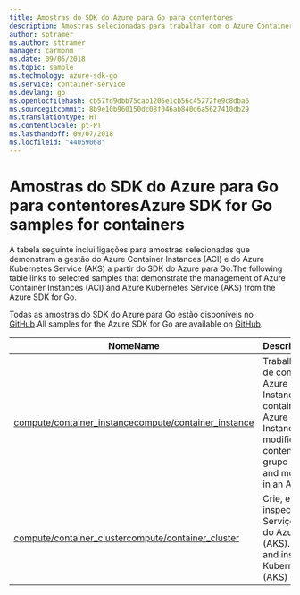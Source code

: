 ```yaml
---
title: Amostras do SDK do Azure para Go para contentores
description: Amostras selecionadas para trabalhar com o Azure Container Instances e o Azure Kubernetes Service a partir do SDK do Azure para Go.
author: sptramer
ms.author: sttramer
manager: carmonm
ms.date: 09/05/2018
ms.topic: sample
ms.technology: azure-sdk-go
ms.service: container-service
ms.devlang: go
ms.openlocfilehash: cb57fd9dbb75cab1205e1cb56c45272fe9c8dba6
ms.sourcegitcommit: 8b9e10b960150dc08f046ab840d6a5627410db29
ms.translationtype: HT
ms.contentlocale: pt-PT
ms.lasthandoff: 09/07/2018
ms.locfileid: "44059068"
---
```

# <a name="azure-sdk-for-go-samples-for-containers"></a><span data-ttu-id="d5c45-103">Amostras do SDK do Azure para Go para contentores</span><span class="sxs-lookup"><span data-stu-id="d5c45-103">Azure SDK for Go samples for containers</span></span>

<span data-ttu-id="d5c45-104">A tabela seguinte inclui ligações para amostras selecionadas que demonstram a gestão do Azure Container Instances (ACI) e do Azure Kubernetes Service (AKS) a partir do SDK do Azure para Go.</span><span class="sxs-lookup"><span data-stu-id="d5c45-104">The following table links to selected samples that demonstrate the management of Azure Container Instances (ACI) and Azure Kubernetes Service (AKS) from the Azure SDK for Go.</span></span>

<span data-ttu-id="d5c45-105">Todas as amostras do SDK do Azure para Go estão disponíveis no [GitHub](https://github.com/Azure-Samples/azure-sdk-for-go-samples).</span><span class="sxs-lookup"><span data-stu-id="d5c45-105">All samples for the Azure SDK for Go are available on [GitHub](https://github.com/Azure-Samples/azure-sdk-for-go-samples).</span></span>

| <span data-ttu-id="d5c45-106">Nome</span><span class="sxs-lookup"><span data-stu-id="d5c45-106">Name</span></span> | <span data-ttu-id="d5c45-107">Descrição</span><span class="sxs-lookup"><span data-stu-id="d5c45-107">Description</span></span> |
|------|-------------|
| [<span data-ttu-id="d5c45-108">compute/container_instance</span><span class="sxs-lookup"><span data-stu-id="d5c45-108">compute/container_instance</span></span>](https://github.com/Azure-Samples/azure-sdk-for-go-samples/blob/master/compute/container_instance.go) | <span data-ttu-id="d5c45-109">Trabalhe com grupos de contentores no Azure Container Instances.</span><span class="sxs-lookup"><span data-stu-id="d5c45-109">Work with container groups in Azure Container Instances.</span></span> <span data-ttu-id="d5c45-110">Crie e modifique contentores num grupo do ACI.</span><span class="sxs-lookup"><span data-stu-id="d5c45-110">Create and modify containers in an ACI group.</span></span> |
| [<span data-ttu-id="d5c45-111">compute/container_cluster</span><span class="sxs-lookup"><span data-stu-id="d5c45-111">compute/container_cluster</span></span>](https://github.com/Azure-Samples/azure-sdk-for-go-samples/blob/master/compute/container_cluster.go) | <span data-ttu-id="d5c45-112">Crie, elimine e inspecione clientes do Serviço Kubernetes do Azure (AKS).</span><span class="sxs-lookup"><span data-stu-id="d5c45-112">Create, delete, and inspect Azure Kubernetes Service (AKS) clients.</span></span> |
